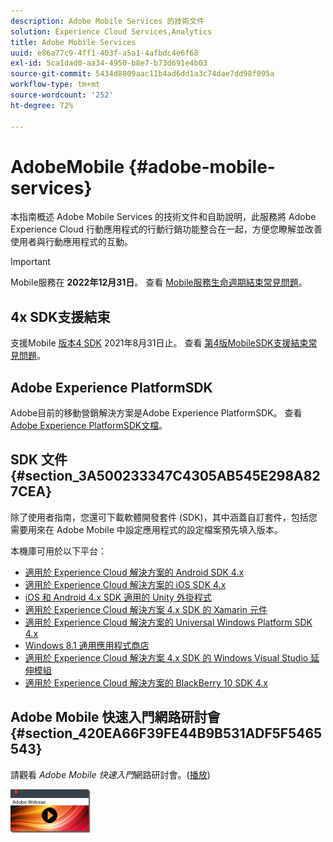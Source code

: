 ```yaml
---
description: Adobe Mobile Services 的技術文件
solution: Experience Cloud Services,Analytics
title: Adobe Mobile Services
uuid: e86a77c9-4ff1-403f-a5a1-4afbdc4e6f68
exl-id: 5ca1dad0-aa34-4950-b8e7-b73d691e4b03
source-git-commit: 5434d8809aac11b4ad6dd1a3c74dae7dd98f095a
workflow-type: tm+mt
source-wordcount: '252'
ht-degree: 72%

---
```


# AdobeMobile {#adobe-mobile-services}

本指南概述 Adobe Mobile Services 的技術文件和自助說明，此服務將 Adobe Experience Cloud 行動應用程式的行動行銷功能整合在一起，方便您瞭解並改善使用者與行動應用程式的互動。

>[!IMPORTANT]
>
>Mobile服務在 **2022年12月31日**。 查看 [Mobile服務生命週期結束常見問題](eol.md)。

## 4x SDK支援結束

支援Mobile [版本4 SDK](https://github.com/Adobe-Marketing-Cloud/mobile-services) 2021年8月31日止。 查看 [第4版MobileSDK支援結束常見問題](https://aep-sdks.gitbook.io/docs/version-4-sdk-end-of-support-faq)。

## Adobe Experience PlatformSDK

Adobe目前的移動營銷解決方案是Adobe Experience PlatformSDK。 查看 [Adobe Experience PlatformSDK文檔](https://aep-sdks.gitbook.io/docs/)。

## SDK 文件 {#section_3A500233347C4305AB545E298A827CEA}

除了使用者指南，您還可下載軟體開發套件 (SDK)，其中涵蓋自訂套件，包括您需要用來在 Adobe Mobile 中設定應用程式的設定檔案預先填入版本。

本機庫可用於以下平台：

* [適用於 Experience Cloud 解決方案的 Android SDK 4.x](/help/android/overview.md)
* [適用於 Experience Cloud 解決方案的 iOS SDK 4.x](/help/ios/overview.md)
* [iOS 和 Android 4.x SDK 適用的 Unity 外掛程式](/help/unity/get-started.md)
* [適用於 Experience Cloud 解決方案 4.x SDK 的 Xamarin 元件](/help/xamarin/get-started.md)
* [適用於 Experience Cloud 解決方案的 Universal Windows Platform SDK 4.x](/help/universal-windows/overview.md)
* [Windows 8.1 通用應用程式商店](/help/windows-appstore/overview.md)
* [適用於 Experience Cloud 解決方案 4.x SDK 的 Windows Visual Studio 延伸模組](/help/windows-appstore/extensions/win-vse-4x.md)
* [適用於 Experience Cloud 解決方案的 BlackBerry 10 SDK 4.x](/help/blackberry/overview.md)

## Adobe Mobile 快速入門網路研討會 {#section_420EA66F39FE44B9B531ADF5F5465543}

請觀看 *Adobe Mobile 快速入門*&#x200B;網路研討會。([播放](https://adobe.ly/PsxCFn))

[![連結影像](assets/webinar.png)](https://adobe.ly/PsxCFn)
